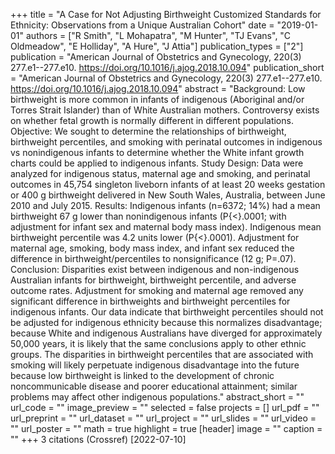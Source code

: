 +++
title = "A Case for Not Adjusting Birthweight Customized Standards for Ethnicity: Observations from a Unique Australian Cohort"
date = "2019-01-01"
authors = ["R Smith", "L Mohapatra", "M Hunter", "TJ Evans", "C Oldmeadow", "E Holliday", "A Hure", "J Attia"]
publication_types = ["2"]
publication = "American Journal of Obstetrics and Gynecology, 220(3) 277.e1--277.e10. https://doi.org/10.1016/j.ajog.2018.10.094"
publication_short = "American Journal of Obstetrics and Gynecology, 220(3) 277.e1--277.e10. https://doi.org/10.1016/j.ajog.2018.10.094"
abstract = "Background: Low birthweight is more common in infants of indigenous (Aboriginal and/or Torres Strait Islander) than of White Australian mothers. Controversy exists on whether fetal growth is normally different in different populations. Objective: We sought to determine the relationships of birthweight, birthweight percentiles, and smoking with perinatal outcomes in indigenous vs nonindigenous infants to determine whether the White infant growth charts could be applied to indigenous infants. Study Design: Data were analyzed for indigenous status, maternal age and smoking, and perinatal outcomes in 45,754 singleton liveborn infants of at least 20 weeks gestation or 400 g birthweight delivered in New South Wales, Australia, between June 2010 and July 2015. Results: Indigenous infants (n=6372; 14%) had a mean birthweight 67 g lower than nonindigenous infants (P{$<$}.0001; with adjustment for infant sex and maternal body mass index). Indigenous mean birthweight percentile was 4.2 units lower (P{$<$}.0001). Adjustment for maternal age, smoking, body mass index, and infant sex reduced the difference in birthweight/percentiles to nonsignificance (12 g; P=.07). Conclusion: Disparities exist between indigenous and non-indigenous Australian infants for birthweight, birthweight percentile, and adverse outcome rates. Adjustment for smoking and maternal age removed any significant difference in birthweights and birthweight percentiles for indigenous infants. Our data indicate that birthweight percentiles should not be adjusted for indigenous ethnicity because this normalizes disadvantage; because White and indigenous Australians have diverged for approximately 50,000 years, it is likely that the same conclusions apply to other ethnic groups. The disparities in birthweight percentiles that are associated with smoking will likely perpetuate indigenous disadvantage into the future because low birthweight is linked to the development of chronic noncommunicable disease and poorer educational attainment; similar problems may affect other indigenous populations."
abstract_short = ""
url_code = ""
image_preview = ""
selected = false
projects = []
url_pdf = ""
url_preprint = ""
url_dataset = ""
url_project = ""
url_slides = ""
url_video = ""
url_poster = ""
math = true
highlight = true
[header]
image = ""
caption = ""
+++
3 citations (Crossref) [2022-07-10]
